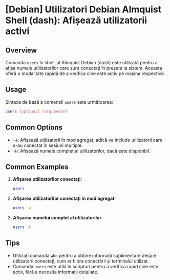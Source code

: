 # [Debian] Utilizatori Debian Almquist Shell (dash): Afișează utilizatorii activi

## Overview
Comanda `users` în shell-ul Almquist Debian (dash) este utilizată pentru a afișa numele utilizatorilor care sunt conectați în prezent la sistem. Aceasta oferă o modalitate rapidă de a verifica cine este activ pe mașina respectivă.

## Usage
Sintaxa de bază a comenzii `users` este următoarea:

```bash
users [opțiuni] [argumente]
```

## Common Options
- `-a`: Afișează utilizatorii în mod agregat, adică va include utilizatorii care s-au conectat în sesiuni multiple.
- `-H`: Afișează numele complet al utilizatorilor, dacă este disponibil.

## Common Examples
1. **Afișarea utilizatorilor conectați**:
   ```bash
   users
   ```

2. **Afișarea utilizatorilor conectați în mod agregat**:
   ```bash
   users -a
   ```

3. **Afișarea numelui complet al utilizatorilor**:
   ```bash
   users -H
   ```

## Tips
- Utilizați comanda `who` pentru a obține informații suplimentare despre utilizatorii conectați, cum ar fi ora conectării și terminalul utilizat.
- Comanda `users` este utilă în scripturi pentru a verifica rapid cine este activ, fără a necesita informații detaliate.